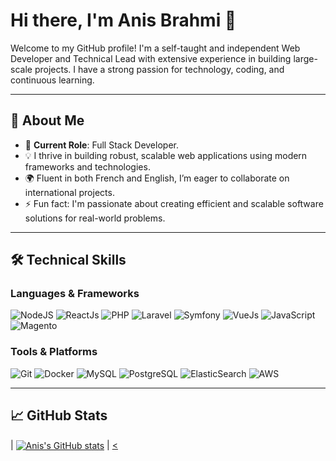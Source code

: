 # Hi there, I'm Anis Brahmi 👋

Welcome to my GitHub profile! I'm a self-taught and independent Web Developer and Technical Lead with extensive experience in building large-scale projects. I have a strong passion for technology, coding, and continuous learning.

---

## 🌱 About Me

- 💼 **Current Role**: Full Stack Developer.
- 💡 I thrive in building robust, scalable web applications using modern frameworks and technologies.
- 🌍 Fluent in both French and English, I’m eager to collaborate on international projects.
- ⚡ Fun fact: I'm passionate about creating efficient and scalable software solutions for real-world problems.

---

## 🛠️ Technical Skills

### **Languages & Frameworks**

![NodeJS](https://img.shields.io/badge/NodeJS-339933?style=flat-square&logo=nodedotjs&logoColor=white)
![ReactJs](https://img.shields.io/badge/React-61DAFB?style=flat-square&logo=react&logoColor=white)
![PHP](https://img.shields.io/badge/PHP-777BB4?style=flat-square&logo=php&logoColor=white)
![Laravel](https://img.shields.io/badge/Laravel-FF2D20?style=flat-square&logo=laravel&logoColor=white)
![Symfony](https://img.shields.io/badge/Symfony-000000?style=flat-square&logo=symfony&logoColor=white)
![VueJs](https://img.shields.io/badge/Vue.js-4FC08D?style=flat-square&logo=vue.js&logoColor=white)
![JavaScript](https://img.shields.io/badge/JavaScript-F7DF1E?style=flat-square&logo=javascript&logoColor=black)
![Magento](https://img.shields.io/badge/Magento-EE672F?style=flat-square&logo=magento&logoColor=white)

### **Tools & Platforms**

![Git](https://img.shields.io/badge/Git-F05032?style=flat-square&logo=git&logoColor=white)
![Docker](https://img.shields.io/badge/Docker-2496ED?style=flat-square&logo=docker&logoColor=white)
![MySQL](https://img.shields.io/badge/MySQL-4479A1?style=flat-square&logo=mysql&logoColor=white)
![PostgreSQL](https://img.shields.io/badge/PostgreSQL-336791?style=flat-square&logo=postgresql&logoColor=white)
![ElasticSearch](https://img.shields.io/badge/Elastic%20Search-005571?style=flat-square&logo=elasticsearch&logoColor=white)
![AWS](https://img.shields.io/badge/AWS-232F3E?style=flat-square&logo=amazonaws&logoColor=white)

---

## 📈 GitHub Stats

| <a href="https://github.com/anis-brahmi/github-readme-stats"><img align="center" src="https://github-readme-stats.vercel.app/api?username=anis-brahmi&show_icons=true&include_all_commits=true&theme=radical&hide_border=true" alt="Anis's GitHub stats" /></a> | <a href="https://github.com/anis-brahmi/github-readme-stats"><
